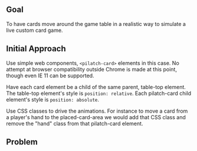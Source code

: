 ## Goal

To have cards move around the game table in a realistic way to simulate a live custom card game.

## Initial Approach

Use simple web components, `<pilatch-card>` elements in this case. No attempt at browser compatibility outside Chrome is made at this point, though even IE 11 can be supported.

Have each card element be a child of the same parent, table-top element. The table-top element's style is `position: relative`. Each pilatch-card child element's style is `position: absolute`.

Use CSS classes to drive the animations. For instance to move a card from a player's hand to the placed-card-area we would add that CSS class and remove the "hand" class from that pilatch-card element.

## Problem
